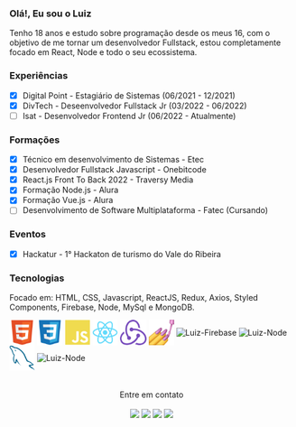 ### Olá!, Eu sou o Luiz
Tenho 18 anos e estudo sobre programação desde os meus 16, com o objetivo de me tornar um desenvolvedor Fullstack, estou completamente focado em React, Node e todo o seu ecossistema.

### Experiências
- [x] Digital Point - Estagiário de Sistemas (06/2021 - 12/2021)
- [x] DivTech - Deseenvolvedor Fullstack Jr (03/2022 - 06/2022)
- [ ] Isat - Desenvolvedor Frontend Jr (06/2022 - Atualmente)

### Formações
- [x] Técnico em desenvolvimento de Sistemas - Etec
- [x] Desenvolvedor Fullstack Javascript - Onebitcode
- [x] React.js Front To Back 2022 - Traversy Media
- [x] Formação Node.js - Alura
- [x] Formação Vue.js - Alura
- [ ] Desenvolvimento de Software Multiplataforma - Fatec (Cursando)

### Eventos
- [x] Hackatur - 1° Hackaton de turismo do Vale do Ribeira
     
### Tecnologias

Focado em: HTML, CSS, Javascript, ReactJS, Redux, Axios, Styled Components, Firebase, Node, MySql e MongoDB.
<div style="display: inline_block">
  <img align="center" alt="Luiz-HTML" height="45" src="https://raw.githubusercontent.com/devicons/devicon/master/icons/html5/html5-original.svg">
  <img align="center" alt="Luiz-CSS" height="45" src="https://raw.githubusercontent.com/devicons/devicon/master/icons/css3/css3-original.svg">
  <img align="center" alt="Luiz-Js" height="45" src="https://raw.githubusercontent.com/devicons/devicon/master/icons/javascript/javascript-plain.svg">
  <img align="center" alt="Luiz-React" height="45" src="https://raw.githubusercontent.com/devicons/devicon/master/icons/react/react-original.svg">
  <img align="center" alt="Luiz-Redux" height="45" src="./redux.svg">
  <img align="center" alt="Luiz-Styled" height="45" src="./styled.png">
  <img align="center" alt="Luiz-Firebase" height="45" src="https://cdn.jsdelivr.net/gh/devicons/devicon/icons/firebase/firebase-plain.svg" />
  <img align="center" alt="Luiz-Node" height="45" src="https://cdn.jsdelivr.net/gh/devicons/devicon/icons/nodejs/nodejs-plain.svg" />   
  <img align="center" alt="Luiz-mysql" height="45" src="https://raw.githubusercontent.com/devicons/devicon/master/icons/mysql/mysql-plain.svg">
  <img align="center" alt="Luiz-Node" height="45" src="https://cdn.jsdelivr.net/gh/devicons/devicon/icons/mongodb/mongodb-plain.svg" />
</div>


     
     
</div>
   <br><br>
   <div align='center'>Entre em contato</div>
   <br>
<div align='center'> 
  <a href="https://luizlopes12.vercel.app/" target="_blank"><img src="https://img.shields.io/badge/-Portfolio-%23E4405F?style=for-the-badge&logo=riotgames&logoColor=white" target="_blank"></a> 
  <a href="./Luiz_Lopes.pdf" download='Luiz_Lopes.pdf' type='application/pdf'><img src="https://img.shields.io/badge/Curriculo-%23000000.svg?style=for-the-badge&logo=wikipedia&logoColor=white" target="_blank"></a> 
  <a href="https://www.linkedin.com/in/luiz-lopes-30b512218/" target="_blank"><img src="https://img.shields.io/badge/-LinkedIn-%230077B5?style=for-the-badge&logo=linkedin&logoColor=white" target="_blank"></a> 
  <a href="https://twitter.com/Luizlopes24" target="_blank"><img src="https://img.shields.io/badge/-Twitter-%230077B5?style=for-the-badge&logo=twitter&logoColor=white" target="_blank"></a> 
  
</div>
